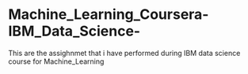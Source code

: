 # Machine_Learning_Coursera-IBM_Data_Science-
This are the assighnmet that i have performed during IBM data science course for Machine_Learning
